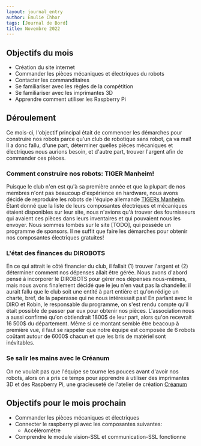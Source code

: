 ```yaml
---
layout: journal_entry
author: Emulie Chhor
tags: [Journal de Bord]
title: Novembre 2022
---
```


## Objectifs du mois

- Création du site internet
- Commander les pièces mécaniques et électriques du robots
- Contacter les commanditaires
- Se familiariser avec les règles de la compétition
- Se familiariser avec les imprimantes 3D
- Apprendre comment utiliser les Raspberry Pi

## Déroulement

Ce mois-ci, l'objectif principal était de commencer les démarches pour 
construire nos robots parce qu'un club de robotique sans robot, ça va mal!
Il a donc fallu, d'une part, déterminer quelles pièces mécaniques et 
électriques nous aurions besoin, et d'autre part, trouver l'argent afin 
de commander ces pièces.

### Comment construire nos robots: TIGER Manheim!


Puisque le club n'en est qu'à sa première année et que la plupart de nos 
membres n'ont pas beaucoup d'expérience en hardware, nous avons décidé 
de reproduire les robots de l'équipe allemande [TIGERs Manheim](https://github.com/TIGERs-Mannheim). 
Étant donné que la liste de leurs composantes électriques 
et mécaniques étaient disponibles sur leur site, nous n'avions qu'à 
trouver des fournisseurs qui avaient ces pièces dans leurs inventaires et 
qui pouvaient nous les envoyer. Nous sommes tombés sur le site [TODO], qui 
possède un programme de sponsors. Il ne suffit que faire les démarches pour 
obtenir nos composantes électriques gratuites!

### L'état des finances du DIROBOTS

En ce qui attrait le côté financier du club, il fallait (1) trouver 
l'argent et (2) déterminer comment nos dépenses allait être gérée. 
Nous avons d'abord pensé à incorporer le DIROBOTS pour gérer nos dépenses 
nous-mêmes, mais nous avons finalement décidé que le jeu n'en vaut pas 
la chandelle: il aurait fallu que le club soit une entité à part entière et
qu'on rédige un charte, bref, de la paperasse qui ne nous intéressait pas!
En parlant avec le DIRO et Robin, le responsable du programme, on s'est 
rendu compte qu'il était possible de passer par eux pour obtenir nos pièces.
L'association nous a aussi confirmé qu'on obtiendrait 1800$ de leur part, 
alors qu'on recevrait 16 500$ du département. Même si ce montant semble 
être beacoup à première vue, il faut se rappeler que notre équipe est 
composée de 6 robots coûtant autour de 6000$ chacun et que les bris de 
matériel sont inévitables. 

### Se salir les mains avec le Créanum

On ne voulait pas que l'équipe se tourne les pouces avant d'avoir nos 
robots, alors on a pris ce temps pour apprendre à utiliser des imprimantes 3D
et des Raspberry Pi, une gracieuseté de l'atelier de création [Créanum](https://creanum.notion.site/)



## Objectifs pour le mois prochain

- Commander les pièces mécaniques et électriques
- Connecter le raspberry pi avec les composantes suivantes: 
    * Accéléromètre
- Comprendre le module vision-SSL et communication-SSL fonctionne

